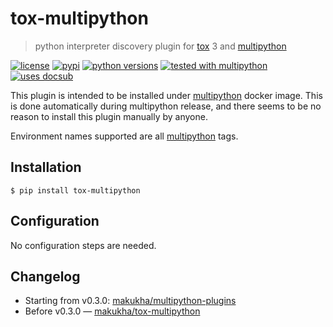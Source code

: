 # tox-multipython
> python interpreter discovery plugin for [tox](https://tox.wiki) 3 and [multipython](https://github.com/makukha/multipython)

<!-- docsub: begin -->
<!-- docsub: include docs/part/badges.md -->
[![license](https://img.shields.io/github/license/makukha/tox-multipython.svg)](https://github.com/makukha/tox-multipython/blob/main/LICENSE)
[![pypi](https://img.shields.io/pypi/v/tox-multipython.svg#v0.4.0)](https://pypi.python.org/pypi/tox-multipython)
[![python versions](https://img.shields.io/pypi/pyversions/tox-multipython.svg)](https://pypi.org/project/tox-multipython)
[![tested with multipython](https://img.shields.io/badge/tested_with-multipython-x)](https://github.com/makukha/multipython)
[![uses docsub](https://img.shields.io/badge/uses-docsub-royalblue)](https://github.com/makukha/docsub)
<!-- docsub: end -->


<!-- docsub: begin -->
<!-- docsub: include docs/part/main.md -->
<!-- docsub: begin #noinstall -->
<!-- docsub: include ../../docs/part/plugin-noinstall.md -->
This plugin is intended to be installed under [multipython](https://github.com/makukha/multipython) docker image. This is done automatically during multipython release, and there seems to be no reason to install this plugin manually by anyone.
<!-- docsub: end #noinstall -->

Environment names supported are all [multipython](https://github.com/makukha/multipython) tags.

## Installation

```shell
$ pip install tox-multipython
```

## Configuration

No configuration steps are needed.
<!-- docsub: end -->


## Changelog

* Starting from v0.3.0: [makukha/multipython-plugins](https://github.com/makukha/multipython-plugins/tree/main/CHANGELOG.md)
* Before v0.3.0 — [makukha/tox-multipython](https://github.com/makukha/tox-multipython/tree/main/CHANGELOG.md)
